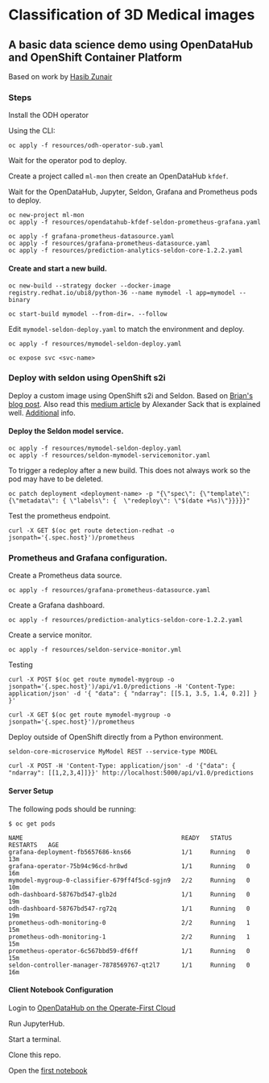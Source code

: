 # Classification of 3D Medical images 

## A basic data science demo using OpenDataHub and OpenShift Container Platform

Based on work by [Hasib Zunair](https://keras.io/examples/vision/3D_image_classification/)

### Steps

Install the ODH operator

Using the CLI:

```
oc apply -f resources/odh-operator-sub.yaml
```

Wait for the operator pod to deploy.

Create a project called `ml-mon` then create an OpenDataHub `kfdef`.

Wait for the OpenDataHub, Jupyter, Seldon, Grafana and Prometheus pods to deploy.

```
oc new-project ml-mon
oc apply -f resources/opendatahub-kfdef-seldon-prometheus-grafana.yaml
```

```
oc apply -f grafana-prometheus-datasource.yaml
oc apply -f resources/grafana-prometheus-datasource.yaml
oc apply -f resources/prediction-analytics-seldon-core-1.2.2.yaml 
```

#### Create and start a new build.

```
oc new-build --strategy docker --docker-image registry.redhat.io/ubi8/python-36 --name mymodel -l app=mymodel --binary

oc start-build mymodel --from-dir=. --follow

```

Edit `mymodel-seldon-deploy.yaml` to match the environment and deploy.

```
oc apply -f resources/mymodel-seldon-deploy.yaml

oc expose svc <svc-name>
```

### Deploy with seldon using OpenShift s2i

Deploy a custom image using OpenShift s2i and Seldon. 
Based on [Brian's blog post](https://www.openshift.com/blog/serving-machine-learning-models-on-openshift-part-1). 
Also read this [medium article](https://towardsdatascience.com/to-serve-man-60246a82d953) 
by Alexander Sack that is explained well. 
[Additional](https://docs.primehub.io/docs/model-deployment-tutorial-package-image) info.

#### Deploy the Seldon model service.

```
oc apply -f resources/mymodel-seldon-deploy.yaml 
oc apply -f resources/seldon-mymodel-servicemonitor.yaml
```

To trigger a redeploy after a new build. This does not always work so the pod may have to be deleted.

```
oc patch deployment <deployment-name> -p "{\"spec\": {\"template\": {\"metadata\": { \"labels\": {  \"redeploy\": \"$(date +%s)\"}}}}}"
```

Test the prometheus endpoint.

```
curl -X GET $(oc get route detection-redhat -o jsonpath='{.spec.host}')/prometheus
```

### Prometheus and Grafana configuration.

Create a Prometheus data source.
```
oc apply -f resources/grafana-prometheus-datasource.yaml
```

Create a Grafana dashboard.
```
oc apply -f resources/prediction-analytics-seldon-core-1.2.2.yaml
```

Create a service monitor.
```
oc apply -f resources/seldon-service-monitor.yml
```

Testing

```
curl -X POST $(oc get route mymodel-mygroup -o jsonpath='{.spec.host}')/api/v1.0/predictions -H 'Content-Type: application/json' -d '{ "data": { "ndarray": [[5.1, 3.5, 1.4, 0.2]] } }'

curl -X GET $(oc get route mymodel-mygroup -o jsonpath='{.spec.host}')/prometheus
```

Deploy outside of OpenShift directly from a Python environment.

```
seldon-core-microservice MyModel REST --service-type MODEL

curl -X POST -H 'Content-Type: application/json' -d '{"data": { "ndarray": [[1,2,3,4]]}}' http://localhost:5000/api/v1.0/predictions
```
#### Server Setup

The following pods should be running:

```
$ oc get pods

NAME                                            READY   STATUS    RESTARTS   AGE
grafana-deployment-fb5657686-kns66              1/1     Running   0          13m
grafana-operator-75b94c96cd-hr8wd               1/1     Running   0          16m
mymodel-mygroup-0-classifier-679ff4f5cd-sgjn9   2/2     Running   0          10m
odh-dashboard-58767bd547-glb2d                  1/1     Running   0          19m
odh-dashboard-58767bd547-rg72q                  1/1     Running   0          19m
prometheus-odh-monitoring-0                     2/2     Running   1          15m
prometheus-odh-monitoring-1                     2/2     Running   1          15m
prometheus-operator-6c567bbd59-df6ff            1/1     Running   0          15m
seldon-controller-manager-7878569767-qt2l7      1/1     Running   0          16m
```

#### Client Notebook Configuration 

Login to [OpenDataHub on the Operate-First Cloud](https://odh.operate-first.cloud/)

Run JupyterHub.

Start a terminal.

Clone this repo.

Open the [first notebook](https://github.com/bkoz/3d-image-classification/blob/master/01-inference-3d-image-classification.ipynb)



